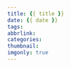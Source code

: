 ```yaml
---
title: {{ title }}
date: {{ date }}
tags:
abbrlink: 
categories: 
thumbnail: 
imgonly: true
---
```

